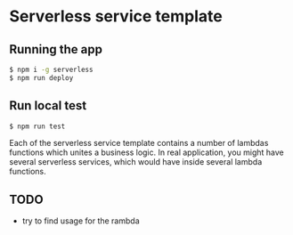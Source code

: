# Serverless service template

## Running the app

```bash
$ npm i -g serverless
$ npm run deploy
```

## Run local test

```bash
$ npm run test
```


Each of the serverless service template contains a number of lambdas functions which unites a business logic. In real application, you might have several serverless services, which would have inside several lambda functions.

## TODO
* try to find usage for the rambda

